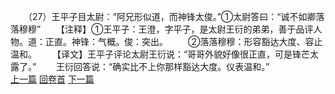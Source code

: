 　　（27）王平子目太尉：“阿兄形似道，而神锋太俊。”①太尉答曰：“诚不如卿落落穆穆”
　　【注释】①王平子：王澄，字平子，是太尉王衍的弟弟，善于品评人物。道：正直。神锋：气概。俊：突出。
　　②落落穆穆：形容豁达大度、容止温和。
　　【译文】王平子评论太尉王衍说：“哥哥外貌好像很正直，可是锋芒太露了。”
　　王衍回答说：“确实比不上你那样豁达大度。仪表温和。”
<br>[上一篇](08_026) [回卷首](08_000) [下一篇](08_028)
